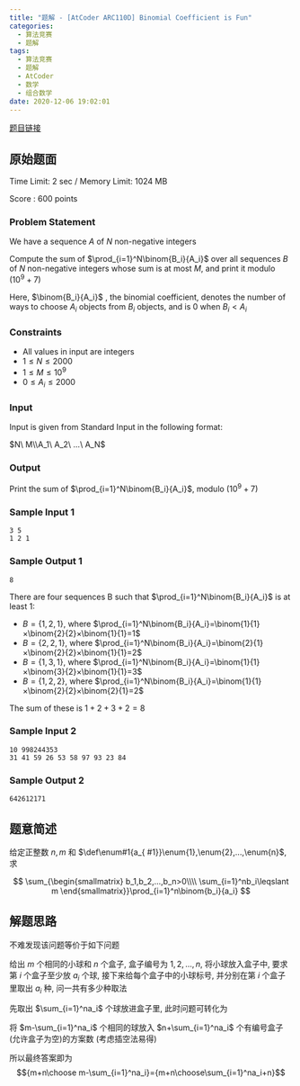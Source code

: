 ```yaml
---
title: "题解 - [AtCoder ARC110D] Binomial Coefficient is Fun"
categories:
  - 算法竞赛
  - 题解
tags:
  - 算法竞赛
  - 题解
  - AtCoder
  - 数学
  - 组合数学
date: 2020-12-06 19:02:01
---
```


[题目链接](https://atcoder.jp/contests/arc110/tasks/arc110_d)

<!-- more -->

## 原始题面

Time Limit: 2 sec / Memory Limit: 1024 MB

Score : 600 points

### Problem Statement

We have a sequence $A$ of $N$ non-negative integers

Compute the sum of $\prod_{i=1}^N\binom{B_i}{A_i}$
over all sequences $B$ of $N$ non-negative integers whose sum is at most $M$, and print it modulo ($10^9+7$)

Here, $\binom{B_i}{A_i}$
, the binomial coefficient, denotes the number of ways to choose $A_i$ objects from $B_i$ objects, and is 0 when $B_i<A_i$

### Constraints

- All values in input are integers
- $1≤N≤2000$
- $1≤M≤10^9$
- $0≤A_i≤2000$

### Input

Input is given from Standard Input in the following format:

$N\ M\\A_1\ A_2\ ...\ A_N$

### Output

Print the sum of $\prod_{i=1}^N\binom{B_i}{A_i}$, modulo ($10^9+7$)

### Sample Input 1

```input1
3 5
1 2 1
```

### Sample Output 1

```output1
8
```

There are four sequences B
such that $\prod_{i=1}^N\binom{B_i}{A_i}$ is at least 1:

- $B=\{1,2,1\}$, where $\prod_{i=1}^N\binom{B_i}{A_i}=\binom{1}{1}×\binom{2}{2}×\binom{1}{1}=1$
- $B=\{2,2,1\}$, where $\prod_{i=1}^N\binom{B_i}{A_i}=\binom{2}{1}×\binom{2}{2}×\binom{1}{1}=2$
- $B=\{1,3,1\}$, where $\prod_{i=1}^N\binom{B_i}{A_i}=\binom{1}{1}×\binom{3}{2}×\binom{1}{1}=3$
- $B=\{1,2,2\}$, where $\prod_{i=1}^N\binom{B_i}{A_i}=\binom{1}{1}×\binom{2}{2}×\binom{2}{1}=2$

The sum of these is $1+2+3+2=8$

### Sample Input 2

```input2
10 998244353
31 41 59 26 53 58 97 93 23 84
```

### Sample Output 2

```output2
642612171
```

## 题意简述

给定正整数 $n,m$ 和 $\def\enum#1{a_{ #1}}\enum{1},\enum{2},...,\enum{n}$, 求

$$
\sum_{\begin{smallmatrix}
  b_1,b_2,...,b_n>0\\\\
  \sum_{i=1}^nb_i\leqslant m
\end{smallmatrix}}\prod_{i=1}^n\binom{b_i}{a_i}
$$

## 解题思路

不难发现该问题等价于如下问题

给出 $m$ 个相同的小球和 $n$ 个盒子, 盒子编号为 $1,2,...,n$, 将小球放入盒子中, 要求第 $i$ 个盒子至少放 $a_i$ 个球, 接下来给每个盒子中的小球标号, 并分别在第 $i$ 个盒子里取出 $a_i$ 种, 问一共有多少种取法

先取出 $\sum_{i=1}^na_i$ 个球放进盒子里, 此时问题可转化为

将 $m-\sum_{i=1}^na_i$ 个相同的球放入 $n+\sum_{i=1}^na_i$ 个有编号盒子(允许盒子为空)的方案数 (考虑插空法易得)

所以最终答案即为
$${m+n\choose m-\sum_{i=1}^na_i}={m+n\choose\sum_{i=1}^na_i+n}$$
